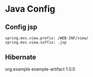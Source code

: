  # Java Config

## Config jsp
```properties
spring.mvc.view.prefix: /WEB-INF/view/
spring.mvc.view.suffix: .jsp
```
## Hibernate

<dependency>
    <groupId>org.example</groupId>
    <artifactId>example-artifact</artifactId>
    <version>1.0.0</version>
</dependency>


